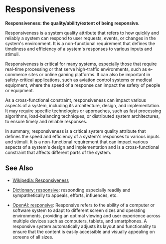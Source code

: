 # Responsiveness

**Responsiveness: the quality/ability/extent of being responsive.**

<span data-chatgpt-prompt="explain responsiveness (system quality attribute, cross-functional constraint, non-functional requirement)">

Responsiveness is a system quality attribute that refers to how quickly and reliably a system can respond to user requests, events, or changes in the system's environment. It is a non-functional requirement that defines the timeliness and efficiency of a system's responses to various inputs and stimuli.

Responsiveness is critical for many systems, especially those that require real-time processing or that serve high-traffic environments, such as e-commerce sites or online gaming platforms. It can also be important in safety-critical applications, such as aviation control systems or medical equipment, where the speed of a response can impact the safety of people or equipment.

As a cross-functional constraint, responsiveness can impact various aspects of a system, including its architecture, design, and implementation. It may require specific technologies or approaches, such as fast processing algorithms, load-balancing techniques, or distributed system architectures, to ensure timely and reliable responses.

In summary, responsiveness is a critical system quality attribute that defines the speed and efficiency of a system's responses to various inputs and stimuli. It is a non-functional requirement that can impact various aspects of a system's design and implementation and is a cross-functional constraint that affects different parts of the system.

</span>

## See Also

* [Wikipedia: Responsiveness](https://wikipedia.org/wiki/Responsiveness)

* [Dictionary: responsive](https://www.dictionary.com/browse/responsive): responding especially readily and sympathetically to appeals, efforts, influences, etc.

* [OpenAI: responsive](https:://openai.com): <span data-chatgpt-prompt="define responsive (computers and software)">Responsive refers to the ability of a computer or software system to adapt to different screen sizes and operating environments, providing an optimal viewing and user experience across multiple devices such as computers, tablets, and smartphones. A responsive system automatically adjusts its layout and functionality to ensure that the content is easily accessible and visually appealing on screens of all sizes.</span>
